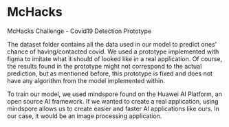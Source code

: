 # McHacks
McHacks Challenge - Covid19 Detection Prototype



The dataset folder contains all the data used in our model to predict ones' chance of having/contacted covid. 
We used a prototype implemented with figma to imitate what it should of looked like in a real application.
Of course, the results found in the prototype might not correspond to the actual prediction, but as mentioned before, 
this prototype is fixed and does not have any algorithm from the model implemented within. 

To train our model, we used mindspore found on the Huawei AI Platform, an open source AI framework. If we wanted to create a real application, using mindspore allows us to create easier and faster AI applications like ours. In our case, it would be an image processing application. 
